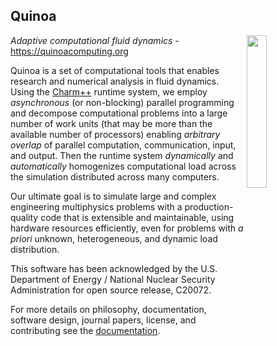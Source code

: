## Quinoa

<img src="https://quinoacomputing.github.io/quinoa.svg" align="right" width="25%" background=transparent>

_Adaptive computational fluid dynamics_ - https://quinoacomputing.org

Quinoa is a set of computational tools that enables research and numerical
analysis in fluid dynamics. Using the [Charm++](http://charmplusplus.org)
runtime system, we employ _asynchronous_ (or non-blocking) parallel programming
and decompose computational problems into a large number of work units (that may
be more than the available number of processors) enabling _arbitrary
overlap_ of parallel computation, communication, input, and output. Then the
runtime system _dynamically_ and _automatically_ homogenizes computational load
across the simulation distributed across many computers.

Our ultimate goal is to simulate large and complex engineering multiphysics
problems with a production-quality code that is extensible and maintainable,
using hardware resources efficiently, even for problems with _a priori_
unknown, heterogeneous, and dynamic load distribution.

This software has been acknowledged by the U.S. Department of Energy / National
Nuclear Security Administration for open source release, C20072.

For more details on philosophy, documentation, software design, journal papers,
license, and contributing see the [documentation](https://quinoacomputing.org).
